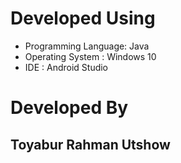 # Developed Using
* Programming Language: Java
* Operating System : Windows 10
* IDE : Android Studio

# Developed By
## Toyabur Rahman Utshow
